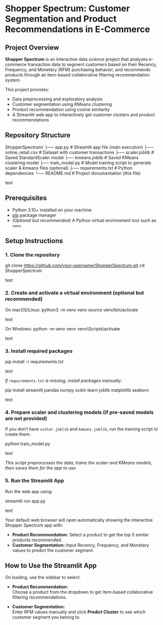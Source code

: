 
# Shopper Spectrum: Customer Segmentation and Product Recommendations in E-Commerce

## Project Overview

**Shopper Spectrum** is an interactive data science project that analyzes e-commerce transaction data to segment customers based on their Recency, Frequency, and Monetary (RFM) purchasing behavior, and recommends products through an item-based collaborative filtering recommendation system.

This project provides:
- Data preprocessing and exploratory analysis
- Customer segmentation using KMeans clustering
- Product recommendation using cosine similarity
- A Streamlit web app to interactively get customer clusters and product recommendations

## Repository Structure

ShopperSpectrum/
├── app.py # Streamlit app file (main execution)
├── online_retail.csv # Dataset with customer transactions
├── scaler.joblib # Saved StandardScaler model
├── kmeans.joblib # Saved KMeans clustering model
├── train_model.py # Model training script to generate scaler & kmeans files (optional)
├── requirements.txt # Python dependencies
└── README.md # Project documentation (this file)

text

## Prerequisites

- Python 3.10+ installed on your machine
- [pip](https://pip.pypa.io/en/stable/installation/) package manager
- *(Optional but recommended)* A Python virtual environment tool such as `venv`

## Setup Instructions

### 1. Clone the repository

git clone https://github.com/your-username/ShopperSpectrum.git
cd ShopperSpectrum

text

### 2. Create and activate a virtual environment (optional but recommended)

On macOS/Linux:
python3 -m venv venv
source venv/bin/activate

text

On Windows:
python -m venv venv
venv\Scripts\activate

text

### 3. Install required packages

pip install -r requirements.txt

text

*If `requirements.txt` is missing, install packages manually:*

pip install streamlit pandas numpy scikit-learn joblib matplotlib seaborn

text

### 4. Prepare scaler and clustering models (if pre-saved models are not provided)

If you don’t have `scaler.joblib` and `kmeans.joblib`, run the training script to create them:

python train_model.py

text

*This script preprocesses the data, trains the scaler and KMeans models, then saves them for the app to use.*

### 5. Run the Streamlit App

Run the web app using:

streamlit run app.py

text

Your default web browser will open automatically showing the interactive Shopper Spectrum app with:

- **Product Recommendation:** Select a product to get the top 5 similar products recommended.
- **Customer Segmentation:** Input Recency, Frequency, and Monetary values to predict the customer segment.

## How to Use the Streamlit App

On loading, use the sidebar to select:

- **Product Recommendation:**  
  Choose a product from the dropdown to get item-based collaborative filtering recommendations.

- **Customer Segmentation:**  
  Enter RFM values manually and click **Predict Cluster** to see which customer segment you belong to.
